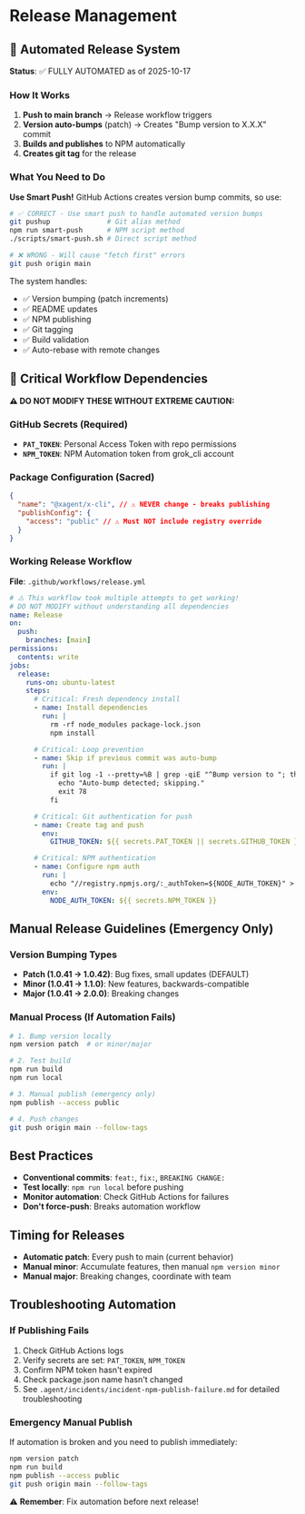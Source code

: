 # Release Management

## 🤖 Automated Release System

**Status**: ✅ FULLY AUTOMATED as of 2025-10-17

### How It Works

1. **Push to main branch** → Release workflow triggers
2. **Version auto-bumps** (patch) → Creates "Bump version to X.X.X" commit
3. **Builds and publishes** to NPM automatically
4. **Creates git tag** for the release

### What You Need to Do

**Use Smart Push!** GitHub Actions creates version bump commits, so use:

```bash
# ✅ CORRECT - Use smart push to handle automated version bumps
git pushup              # Git alias method
npm run smart-push      # NPM script method
./scripts/smart-push.sh # Direct script method

# ❌ WRONG - Will cause "fetch first" errors
git push origin main
```

The system handles:

- ✅ Version bumping (patch increments)
- ✅ README updates
- ✅ NPM publishing
- ✅ Git tagging
- ✅ Build validation
- ✅ Auto-rebase with remote changes

## 🚨 Critical Workflow Dependencies

**⚠️ DO NOT MODIFY THESE WITHOUT EXTREME CAUTION:**

### GitHub Secrets (Required)

- **`PAT_TOKEN`**: Personal Access Token with repo permissions
- **`NPM_TOKEN`**: NPM Automation token from grok_cli account

### Package Configuration (Sacred)

```json
{
  "name": "@xagent/x-cli", // ⚠️ NEVER change - breaks publishing
  "publishConfig": {
    "access": "public" // ⚠️ Must NOT include registry override
  }
}
```

### Working Release Workflow

**File**: `.github/workflows/release.yml`

```yaml
# ⚠️ This workflow took multiple attempts to get working!
# DO NOT MODIFY without understanding all dependencies
name: Release
on:
  push:
    branches: [main]
permissions:
  contents: write
jobs:
  release:
    runs-on: ubuntu-latest
    steps:
      # Critical: Fresh dependency install
      - name: Install dependencies
        run: |
          rm -rf node_modules package-lock.json
          npm install

      # Critical: Loop prevention
      - name: Skip if previous commit was auto-bump
        run: |
          if git log -1 --pretty=%B | grep -qiE "^Bump version to "; then
            echo "Auto-bump detected; skipping."
            exit 78
          fi

      # Critical: Git authentication for push
      - name: Create tag and push
        env:
          GITHUB_TOKEN: ${{ secrets.PAT_TOKEN || secrets.GITHUB_TOKEN }}

      # Critical: NPM authentication
      - name: Configure npm auth
        run: |
          echo "//registry.npmjs.org/:_authToken=${NODE_AUTH_TOKEN}" > ~/.npmrc
        env:
          NODE_AUTH_TOKEN: ${{ secrets.NPM_TOKEN }}
```

## Manual Release Guidelines (Emergency Only)

### Version Bumping Types

- **Patch (1.0.41 → 1.0.42)**: Bug fixes, small updates (DEFAULT)
- **Minor (1.0.41 → 1.1.0)**: New features, backwards-compatible
- **Major (1.0.41 → 2.0.0)**: Breaking changes

### Manual Process (If Automation Fails)

```bash
# 1. Bump version locally
npm version patch  # or minor/major

# 2. Test build
npm run build
npm run local

# 3. Manual publish (emergency only)
npm publish --access public

# 4. Push changes
git push origin main --follow-tags
```

## Best Practices

- **Conventional commits**: `feat:`, `fix:`, `BREAKING CHANGE:`
- **Test locally**: `npm run local` before pushing
- **Monitor automation**: Check GitHub Actions for failures
- **Don't force-push**: Breaks automation workflow

## Timing for Releases

- **Automatic patch**: Every push to main (current behavior)
- **Manual minor**: Accumulate features, then manual `npm version minor`
- **Manual major**: Breaking changes, coordinate with team

## Troubleshooting Automation

### If Publishing Fails

1. Check GitHub Actions logs
2. Verify secrets are set: `PAT_TOKEN`, `NPM_TOKEN`
3. Confirm NPM token hasn't expired
4. Check package.json name hasn't changed
5. See `.agent/incidents/incident-npm-publish-failure.md` for detailed troubleshooting

### Emergency Manual Publish

If automation is broken and you need to publish immediately:

```bash
npm version patch
npm run build
npm publish --access public
git push origin main --follow-tags
```

⚠️ **Remember**: Fix automation before next release!
